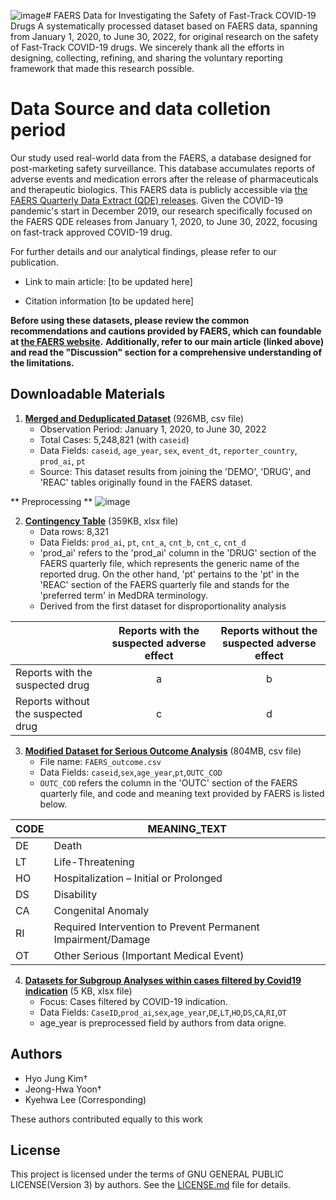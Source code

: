 ![image](https://github.com/HyoJungKim/FAERS_Data_for_Investigating-the-Safety-of-Fast-Track-COVID-19-Drugs/assets/25048006/75996b52-f74e-401e-89ae-62b40af89387)# FAERS Data for Investigating the Safety of Fast-Track COVID-19 Drugs
A systematically processed dataset based on FAERS data, spanning from January 1, 2020, to June 30, 2022, for original research on the safety of Fast-Track COVID-19 drugs.
We sincerely thank all the efforts in designing, collecting, refining, and sharing the voluntary reporting framework that made this research possible.

# Data Source and data colletion period
Our study used real-world data from the FAERS, a database designed for post-marketing safety surveillance. This database accumulates reports of adverse events and medication errors after the release of pharmaceuticals and therapeutic biologics. This FAERS data is publicly accessible via [the FAERS Quarterly Data Extract (QDE) releases](https://fis.fda.gov/extensions/FPD-QDE-FAERS/FPD-QDE-FAERS.html). 
Given the COVID-19 pandemic's start in December 2019, our research specifically focused on the FAERS QDE releases from January 1, 2020, to June 30, 2022, focusing on fast-track approved COVID-19 drug.

For further details and our analytical findings, please refer to our publication.

+ Link to main article:
[to be updated here]

+ Citation information
[to be updated here]

**Before using these datasets, please review the common recommendations and cautions provided by FAERS, which can foundable at [the FAERS website](https://www.fda.gov/drugs/questions-and-answers-fdas-adverse-event-reporting-system-faers/fda-adverse-event-reporting-system-faers-latest-quarterly-data-files).** 
**Additionally, refer to our main article (linked above) and read the "Discussion" section for a comprehensive understanding of the limitations.**

## Downloadable Materials
1. [**Merged and Deduplicated Dataset**](https://www.dropbox.com/s/bf4kq575llnn1zy/1_merged_and_deduplicated_dataset.csv?dl=0) (926MB, csv file)
   - Observation Period: January 1, 2020, to June 30, 2022
   - Total Cases: 5,248,821 (with `caseid`)
   - Data Fields: `caseid`, `age_year`, `sex`, `event_dt`, `reporter_country`, `prod_ai`, `pt`
   - Source: This dataset results from joining the 'DEMO', 'DRUG', and 'REAC' tables originally found in the FAERS dataset.

** Preprocessing **
![image](https://github.com/HyoJungKim/FAERS_Data_for_Investigating-the-Safety-of-Fast-Track-COVID-19-Drugs/assets/25048006/fb644686-2785-43cf-876e-68f698c9b6fb)

2. [**Contingency Table**](https://www.dropbox.com/scl/fi/y0fiewfy8ulr07zxh3j51/2_contigence-table_4_drugs.xlsx?rlkey=5v39s3d890q9z13guaeljs334&dl=0) (359KB, xlsx file)
   - Data rows: 8,321
   - Data Fields: `prod_ai`, `pt`, `cnt_a`, `cnt_b`, `cnt_c`, `cnt_d`
   - 'prod_ai' refers to the 'prod_ai' column in the 'DRUG' section of the FAERS quarterly file, which represents the generic name of the reported drug. On the other hand, 'pt' pertains to the 'pt' in the 'REAC' section of the FAERS quarterly file and stands for the 'preferred term' in MedDRA terminology.
   - Derived from the first dataset for disproportionality analysis

|                            | Reports with the suspected adverse effect | Reports without the suspected adverse effect |
|----------------------------|:----------------------------------------:|:-------------------------------------------:|
| Reports with the suspected drug   |                   a                    |                    b                        |
| Reports without the suspected drug |                   c                    |                    d                        |

3. [**Modified Dataset for Serious Outcome Analysis**](https://www.dropbox.com/scl/fi/oidf2kku5k4xb64iqe63g/3_modified_dataset_for_serious_outcome_analysis.csv?rlkey=pz4bbexpt3oryo1qfwm5wsgds&dl=0) (804MB, csv file)  
   - File name: `FAERS_outcome.csv`
   - Data Fields: `caseid`,`sex`,`age_year`,`pt`,`OUTC_COD`
   - `OUTC_COD` refers the column in the 'OUTC' section of the FAERS quarterly file, and code and meaning text provided by FAERS is listed below.

| CODE | MEANING_TEXT                                              |
|------|-----------------------------------------------------------|
| DE   | Death                                                     |
| LT   | Life-Threatening                                          |
| HO   | Hospitalization – Initial or Prolonged                    |
| DS   | Disability                                                |
| CA   | Congenital Anomaly                                        |
| RI   | Required Intervention to Prevent Permanent Impairment/Damage |
| OT   | Other Serious (Important Medical Event)                   |

4. [**Datasets for Subgroup Analyses within cases filtered by Covid19 indication**](https://www.dropbox.com/scl/fi/zw7aphdq3bvquz7crz9r7/4_subgroup_with_COVID19_INDICATION.xlsx?rlkey=sxz6hrcvzo4bycfdqtl2og11i&dl=0) (5 KB, xlsx file) 
   - Focus: Cases filtered by COVID-19 indication.
   - Data Fields: `CaseID`,`prod_ai`,`sex`,`age_year`,`DE`,`LT`,`HO`,`DS`,`CA`,`RI`,`OT`
   - age_year is preprocessed field by authors from data origne.

## Authors
* Hyo Jung Kim†
* Jeong-Hwa Yoon†
* Kyehwa Lee (Corresponding)

These authors contributed equally to this work

## License
This project is licensed under the terms of GNU GENERAL PUBLIC LICENSE(Version 3) by authors. 
See the [LICENSE.md](https://github.com/HyojungKim/FAERS_Data_for_Investigating-the-Safety-of-Fast-Track-COVID-19-Drugs/blob/master/LICENSE.md) file for details.

